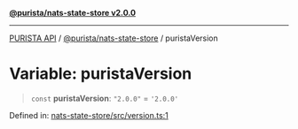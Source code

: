 [**@purista/nats-state-store v2.0.0**](../README.md)

***

[PURISTA API](../../../packages.md) / [@purista/nats-state-store](../README.md) / puristaVersion

# Variable: puristaVersion

> `const` **puristaVersion**: `"2.0.0"` = `'2.0.0'`

Defined in: [nats-state-store/src/version.ts:1](https://github.com/puristajs/purista/blob/master/packages/nats-state-store/src/version.ts#L1)

